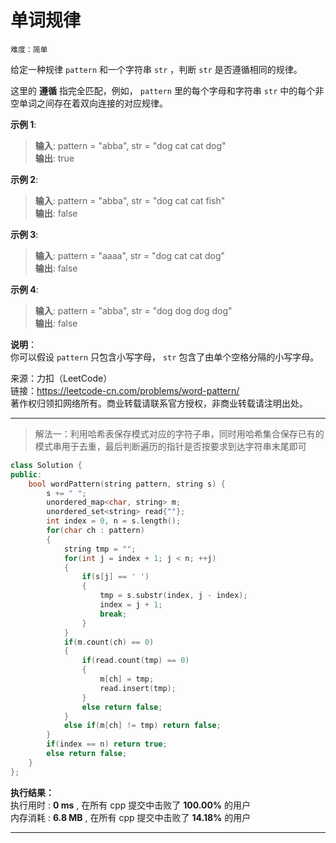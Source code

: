 # 单词规律 #  
`难度：简单` 

给定一种规律 `pattern` 和一个字符串 `str` ，判断 `str` 是否遵循相同的规律。  

这里的 **遵循** 指完全匹配，例如， `pattern` 里的每个字母和字符串 `str` 中的每个非空单词之间存在着双向连接的对应规律。

**示例 1**:  
>**输入**: pattern = "abba", str = "dog cat cat dog"  
>**输出**: true  

**示例 2**:  
>**输入**: pattern = "abba", str = "dog cat cat fish"  
>**输出**: false  

**示例 3**:  
>**输入**: pattern = "aaaa", str = "dog cat cat dog"  
>**输出**: false  

**示例 4**:  
>**输入**: pattern = "abba", str = "dog dog dog dog"  
>**输出**: false  

**说明**：  
你可以假设 `pattern` 只包含小写字母， `str` 包含了由单个空格分隔的小写字母。  

来源：力扣（LeetCode）  
链接：https://leetcode-cn.com/problems/word-pattern/  
著作权归领扣网络所有。商业转载请联系官方授权，非商业转载请注明出处。  

---  
>解法一：利用哈希表保存模式对应的字符子串，同时用哈希集合保存已有的模式串用于去重，最后判断遍历的指针是否按要求到达字符串末尾即可  

```C++  
class Solution {
public:
    bool wordPattern(string pattern, string s) {
        s += " ";
        unordered_map<char, string> m;
        unordered_set<string> read{""};
        int index = 0, n = s.length();
        for(char ch : pattern)
        {
            string tmp = "";
            for(int j = index + 1; j < n; ++j)
            {
                if(s[j] == ' ')
                {
                    tmp = s.substr(index, j - index);
                    index = j + 1;
                    break;
                }
            }
            if(m.count(ch) == 0)
            {
                if(read.count(tmp) == 0)
                {
                    m[ch] = tmp;
                    read.insert(tmp);
                }
                else return false;
            }
            else if(m[ch] != tmp) return false;
        }
        if(index == n) return true;
        else return false;
    }
};
```  

**执行结果：**  
执行用时 : **0 ms** , 在所有 cpp 提交中击败了 **100.00%** 的用户  
内存消耗 : **6.8 MB** , 在所有 cpp 提交中击败了 **14.18%** 的用户  

---  